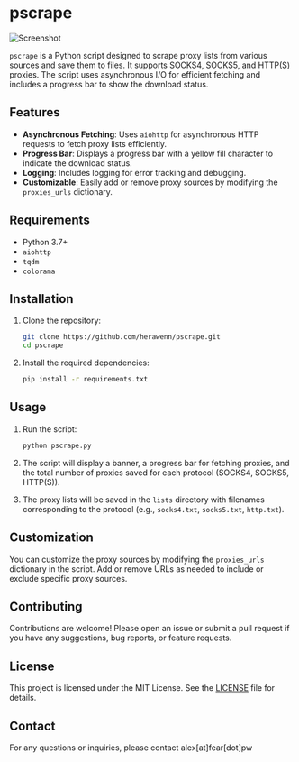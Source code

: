  # pscrape

![Screenshot](https://i.imgur.com/iUkS72j.png)

`pscrape` is a Python script designed to scrape proxy lists from various sources and save them to files. It supports SOCKS4, SOCKS5, and HTTP(S) proxies. The script uses asynchronous I/O for efficient fetching and includes a progress bar to show the download status.

## Features

- **Asynchronous Fetching**: Uses `aiohttp` for asynchronous HTTP requests to fetch proxy lists efficiently.
- **Progress Bar**: Displays a progress bar with a yellow fill character to indicate the download status.
- **Logging**: Includes logging for error tracking and debugging.
- **Customizable**: Easily add or remove proxy sources by modifying the `proxies_urls` dictionary.

## Requirements

- Python 3.7+
- `aiohttp`
- `tqdm`
- `colorama`

## Installation

1. Clone the repository:

    ```sh
    git clone https://github.com/herawenn/pscrape.git
    cd pscrape
    ```

2. Install the required dependencies:

    ```sh
    pip install -r requirements.txt
    ```

## Usage

1. Run the script:

    ```sh
    python pscrape.py
    ```

2. The script will display a banner, a progress bar for fetching proxies, and the total number of proxies saved for each protocol (SOCKS4, SOCKS5, HTTP(S)).

3. The proxy lists will be saved in the `lists` directory with filenames corresponding to the protocol (e.g., `socks4.txt`, `socks5.txt`, `http.txt`).

## Customization

You can customize the proxy sources by modifying the `proxies_urls` dictionary in the script. Add or remove URLs as needed to include or exclude specific proxy sources.

## Contributing

Contributions are welcome! Please open an issue or submit a pull request if you have any suggestions, bug reports, or feature requests.

## License

This project is licensed under the MIT License. See the [LICENSE](LICENSE) file for details.

## Contact

For any questions or inquiries, please contact alex[at]fear[dot]pw
